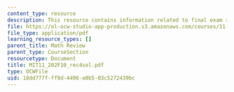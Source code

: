 ```yaml
---
content_type: resource
description: This resource contains information related to final exam review topics.
file: https://ol-ocw-studio-app-production.s3.amazonaws.com/courses/11-202-planning-economics-fall-2010/18dd777fff9d4496a0b503c5272439bc_MIT11_202F10_rec4sol.pdf
file_type: application/pdf
learning_resource_types: []
parent_title: Math Review
parent_type: CourseSection
resourcetype: Document
title: MIT11_202F10_rec4sol.pdf
type: OCWFile
uid: 18dd777f-ff9d-4496-a0b5-03c5272439bc
---
```

